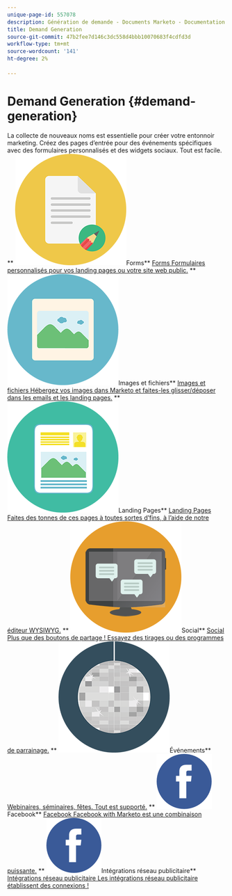 ```yaml
---
unique-page-id: 557078
description: Génération de demande - Documents Marketo - Documentation du produit
title: Demand Generation
source-git-commit: 47b2fee7d146c3dc558d4bbb10070683f4cdfd3d
workflow-type: tm+mt
source-wordcount: '141'
ht-degree: 2%

---
```



# Demand Generation {#demand-generation}

La collecte de nouveaux noms est essentielle pour créer votre entonnoir marketing. Créez des pages d’entrée pour des événements spécifiques avec des formulaires personnalisés et des widgets sociaux. Tout est facile.
** ![Forms](assets/documents-bookmarks-16.png)Forms** [Forms Formulaires personnalisés pour vos landing pages ou votre site web public.](https://docs.marketo.com/display/DOCS/Forms)     ** ![Images et fichiers](assets/graphic-design-tools-06.png)Images et fichiers** [Images et fichiers Hébergez vos images dans Marketo et faites-les glisser/déposer dans les emails et les landing pages.](https://docs.marketo.com/display/DOCS/Images+and+Files)     ** ![Landing Pages](assets/office-artboard-80.png)Landing Pages** [Landing Pages Faites des tonnes de ces pages à toutes sortes d’fins, à l’aide de notre éditeur WYSIWYG.](https://docs.marketo.com/pages/viewpage.action?pageId=2359689)     ** ![Social](assets/chat-messages-18.png)Social** [Social Plus que des boutons de partage ! Essayez des tirages ou des programmes de parrainage.](https://docs.marketo.com/display/DOCS/Social)     ** ![Événements](assets/party-10.png)Événements** [Webinaires, séminaires, fêtes. Tout est supporté.](https://docs.marketo.com/pages/viewpage.action?pageId=2949755)     ** ![Facebook](assets/facebook-icon.png)Facebook** [Facebook Facebook with Marketo est une combinaison puissante.](https://docs.marketo.com/display/DOCS/Facebook)     ** ![Intégrations réseau publicitaire](assets/facebook-icon.png)Intégrations réseau publicitaire** [Intégrations réseau publicitaire Les intégrations réseau publicitaire établissent des connexions !](https://docs.marketo.com/display/DOCS/Ad+Network+Integrations)
